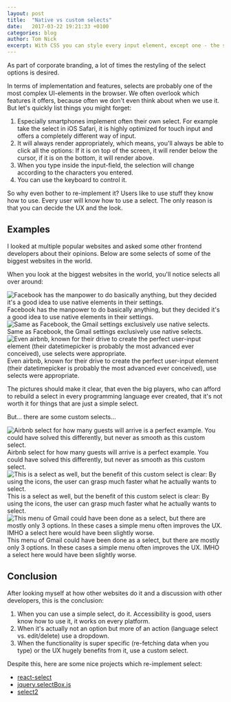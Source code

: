 ```yaml
---
layout: post
title:  "Native vs custom selects"
date:   2017-03-22 19:21:33 +0100
categories: blog
author: Tom Nick
excerpt: With CSS you can style every input element, except one - the select. It's impossible to change the look of the options without rebuilding the whole select. Is it worth it to rebuild it? If so, when should you do it?
---
```


As part of corporate branding, a lot of times the restyling of the select options is desired.

In terms of implementation and features, selects are probably one of the most complex UI-elements in the browser. We often overlook which features it offers, because often we don't even think about when we use it. But let's quickly list things you might forget:
1. Especially smartphones implement often their own select. For example take the select in iOS Safari, it is highly optimized for touch input and offers a completely different way of input.
1. It will always render appropriately, which means, you'll always be able to click all the options: If it is on top of the screen, it will render below the cursor, if it is on the bottom, it will render above.
1. When you type inside the input-field, the selection will change according to the characters you entered.
1. You can use the keyboard to control it.

So why even bother to re-implement it? Users like to use stuff they know how to use. Every user will know how to use a select.
The only reason is that you can decide the UX and the look.

## Examples
I looked at multiple popular websites and asked some other frontend developers about their opinions. Below are some selects of some of the biggest websites in the world.

When you look at the biggest websites in the world, you'll notice selects all over around:

<div class="post-image-container">
    <div class="post-image-image">
      <img src="/assets/selects/facebook-native-select.png" alt="Facebook has the manpower to do basically anything, but they decided it's a good idea to use native elements in their settings.">
    </div>
    <div class="post-image-text">
        Facebook has the manpower to do basically anything, but they decided it's a good idea to use native elements in their settings.
    </div>
</div>

<div class="post-image-container">
    <div class="post-image-image">
      <img src="/assets/selects/google-native-select.png" alt="Same as Facebook, the Gmail settings exclusively use native selects.">
    </div>
    <div class="post-image-text">
        Same as Facebook, the Gmail settings exclusively use native selects.
    </div>
</div>

<div class="post-image-container">
    <div class="post-image-image">
      <img src="/assets/selects/airbnb-native-selects.png" alt="Even airbnb, known for their drive to create the perfect user-input element (their datetimepicker is probably the most advanced ever conceived), use selects were appropriate.">
    </div>
    <div class="post-image-text">
        Even airbnb, known for their drive to create the perfect user-input element (their datetimepicker is probably the most advanced ever conceived), use selects were appropriate.
    </div>
</div>


The pictures should make it clear, that even the big players, who can afford to rebuild a select in every programming language ever created, that it's not worth it for things that are just a simple select.

But... there are some custom selects...

<div class="post-image-container">
    <div class="post-image-image">
      <img src="/assets/selects/airbnb-custom-select.png" alt="Airbnb select for how many guests will arrive is a perfect example. You could have solved this differently, but never as smooth as this custom select.">
    </div>
    <div class="post-image-text">
        Airbnb select for how many guests will arrive is a perfect example. You could have solved this differently, but never as smooth as this custom select.
    </div>
</div>

<div class="post-image-container">
    <div class="post-image-image">
      <img src="/assets/selects/airbnb-custom-select.png" alt="This is a select as well, but the benefit of this custom select is clear: By using the icons, the user can grasp much faster what he actually wants to select.">
    </div>
    <div class="post-image-text">
        This is a select as well, but the benefit of this custom select is clear: By using the icons, the user can grasp much faster what he actually wants to select.
    </div>
</div>

<div class="post-image-container">
    <div class="post-image-image">
      <img src="/assets/selects/google-custom-select2.png" alt="This menu of Gmail could have been done as a select, but there are mostly only 3 options. In these cases a simple menu often improves the UX. IMHO a select here would have been slightly worse.">
    </div>
    <div class="post-image-text">
        This menu of Gmail could have been done as a select, but there are mostly only 3 options. In these cases a simple menu often improves the UX. IMHO a select here would have been slightly worse.
    </div>
</div>

## Conclusion
After looking myself at how other websites do it and a discussion with other developers, this is the conclusion:

1. When you can use a simple select, do it. Accessibility is good, users know how to use it, it works on every platform.
1. When it's actually not an option but more of an action (language select vs. edit/delete) use a dropdown.
1. When the functionality is super specific (re-fetching data when you type) or the UX hugely benefits from it, use a custom select.

Despite this, here are some nice projects which re-implement select:

* [react-select](https://github.com/JedWatson/react-select)
* [jquery.selectBox.js](https://github.com/gfranko/jquery.selectBoxIt.js)
* [select2](https://select2.github.io/)



